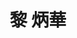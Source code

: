 ---
# Display name
title: 黎 炳華

# Full name (for SEO)
first_name: 炳華
last_name: 黎

# Username (this should match the folder name)
authors:
  - Libinghua

# Order in display
weight: 30

# Is this the primary user of the site?
superuser: false

# Role/position
role: 特別訪問学生

# Organizations/Affiliations
organizations:
  - name: 東京農工大学
    url: ''
  - name: 理化学研究所 革新知能統合研究センター（AIP）
    url: ''
  - name: 順天堂大学
    url: ''
# Short bio (displayed in user profile at end of posts)
bio: 

interests:
  - 医用画像解析
  - 解釈可能なAI
  - ディープラーニング

# education:
#   courses:
#     - course: PhD in Artificial Intelligence
#       institution: Stanford University
#       year: 2012
#     - course: MEng in Artificial Intelligence
#       institution: Massachusetts Institute of Technology
#       year: 2009
#     - course: BSc in Artificial Intelligence
#       institution: Massachusetts Institute of Technology
#       year: 2008

# Social/Academic Networking
# For available icons, see: https://docs.hugoblox.com/getting-started/page-builder/#icons
#   For an email link, use "fas" icon pack, "envelope" icon, and a link in the
#   form "mailto:your-email@example.com" or "#contact" for contact widget.
# social:
#   - icon: envelope
#     icon_pack: fas
#     link: 'mailto:test@example.org'
#   - icon: twitter
#     icon_pack: fab
#     link: https://twitter.com/GeorgeCushen
#   - icon: google-scholar
#     icon_pack: ai
#     link: https://scholar.google.co.uk/citations?user=sIwtMXoAAAAJ
    # - icon: github
    #   icon_pack: fab
    #   link: https://github.com/gcushen
# Link to a PDF of your resume/CV from the About widget.
# To enable, copy your resume/CV to `static/files/cv.pdf` and uncomment the lines below.
#  - icon: cv
#    icon_pack: ai
#    link: https://tuat-novice.github.io/vhua.github.io/

# Enter email to display Gravatar (if Gravatar enabled in Config)
# email: nkvhua@outlook.com

# Organizational groups that you belong to (for People widget)
user_groups:
  - 研究者
---